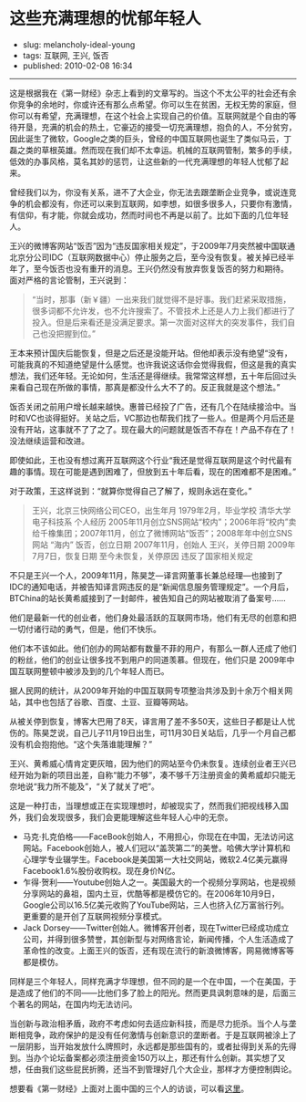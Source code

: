 # 这些充满理想的忧郁年轻人

- slug: melancholy-ideal-young
- tags: 互联网, 王兴, 饭否
- published: 2010-02-08 16:34

-------------------------

这是根据我在《第一财经》杂志上看到的文章写的。当这个不太公平的社会还有余你竞争的余地时，你或许还有那么点希望。你可以生在贫困，无权无势的家庭，但你可以有希望，充满理想，在这个社会上实现自己的价值。互联网就是个自由的等待开垦，充满的机会的热土，它豪迈的接受一切充满理想，抱负的人，不分贫穷，因此诞生了微软，Google之类的巨头，曾经的中国互联网也诞生了类似马云，丁磊之类的草根英雄。然而现在我们却不太幸运。机械的互联网管制，繁多的手续，低效的办事风格，莫名其妙的惩罚，让这些新的一代充满理想的年轻人忧郁了起来。

曾经我们以为，你没有关系，进不了大企业，你无法去跟垄断企业竞争，或说连竞争的机会都没有，你还可以来到互联网，如李想，如很多很多人，只要你有激情，有信仰，有才能，你就会成功，然而时间也不再是以前了。比如下面的几位年轻人。

王兴的微博客网站“饭否”因为“违反国家相关规定”，于2009年7月突然被中国联通北京分公司IDC（互联网数据中心）停止服务之后，至今没有恢复。被关掉已经半年了，至今饭否也没有重开的消息。王兴仍然没有放弃恢复饭否的努力和期待。
面对严格的言论管制，王兴说到：

> “当时，那事（新￥疆）一出来我们就觉得不是好事。我们赶紧采取措施，很多词都不允许发，也不允许搜索了。不管技术上还是人力上我们都进行了投入。但是后来看还是没满足要求。第一次面对这样大的突发事件，我们自己也没把握到位。”

王本来预计国庆后能恢复，但是之后还是没能开站。但他却表示没有绝望“没有，可能我真的不知道绝望是什么感觉。也许我说这话你会觉得我假，但这是我的真实想法，我们还年轻。无论如何，生活还是得继续。我常常这样想，五十年后回过头来看自己现在所做的事情，那真是都没什么大不了的。反正我就是这个想法。”

饭否关闭之前用户增长越来越快。惠普已经投了广告，还有几个在陆续接洽中。当时和VC也谈得挺好。关站之后，VC那边也帮我们找了一些人。但是两个月后还是没有开站，这事就不了了之了。现在最大的问题就是饭否不存在！产品不存在了！没法继续运营和改进。

即使如此，王也没有想过离开互联网这个行业“我还是觉得互联网是这个时代最有趣的事情。现在可能是遇到困难了，但放到五十年后看，现在的困难都不是困难。”

对于政策，王这样说到：“就算你觉得自己了解了，规则永远在变化。”

>王兴，北京三快网络公司CEO，出生年月 1979年2月，毕业学校 清华大学电子科技系
>个人经历 2005年11月创立SNS网站“校内”；2006年将“校内”卖给千橡集团；2007年11月，创立了微博网站“饭否”；2008年年中创立SNS网站 “海内”
>饭否，创立日期 2007年11月，创始人 王兴，关停日期 2009年7月7日，恢复日期 至今未恢复，关停原因 违反了国家相关规定

不只是王兴一个人，2009年11月，陈昊芝—译言网董事长兼总经理—也接到了IDC的通知电话，并被告知译言网违反的是“新闻信息服务管理规定”。一个月后，BTChina的站长黄希威接到了一封邮件，被告知自己的网站被取消了备案号……

他们是最新一代的创业者，他们身处最活跃的互联网市场，他们有无尽的创意和把一切付诸行动的勇气，但是，他们不快乐。

他们本不该如此。他们创办的网站都有数量不菲的用户，有那么一群人还成了他们的粉丝，他们的创业让很多找不到用户的同道羡慕。但现在，他们只是 2009年中国互联网整顿中被涉及到的几个年轻人而已。

据人民网的统计，从2009年开始的中国互联网专项整治共涉及到十余万个相关网站，其中也包括了谷歌、百度、土豆、豆瓣等网站。

从被关停到恢复，博客大巴用了8天，译言用了差不多50天，这些日子都是让人忧伤的。陈昊芝说，自己儿子11月19日出生，可11月30日关站后，几乎一个月自己都没有机会抱抱他。“这个失落谁能理解？”

王兴、黄希威心情肯定更灰暗，因为他们的网站至今仍未恢复。连续创业者王兴已经开始为新的项目出差，自称“能力不够”，凑不够千万注册资金的黄希威却只能无奈地说“我力所不能及”，“关了就关了吧”。

这是一种打击，当理想或正在实现理想时，却被现实了，然而我们把视线移入国外，我们会发现很多，我们会更能理解这些年轻人心中的无奈。

* 马克·扎克伯格——FaceBook创始人，不用担心，你现在在中国，无法访问这网站。Facebook创始人，被人们冠以“盖茨第二”的美誉。哈佛大学计算机和心理学专业辍学生。Facebook是美国第一大社交网站，微软2.4亿美元赢得Facebook1.6%股份收购权。现在身价N亿。
* 乍得·贺利——Youtube创始人之一。美国最大的一个视频分享网站，也是视频分享网站的鼻祖，国内土豆，优酷等都是模仿它的。在2006年10月9日，Google公司以16.5亿美元收购了YouTube网站，三人也挤入亿万富翁行列。更重要的是开创了互联网视频分享模式。
* Jack Dorsey——Twitter创始人。微博客开创者，现在Twitter已经成功成立公司，并得到很多赞誉，其创新型与对网络言论，新闻传播，个人生活造成了革命性的改变。上面王兴的饭否，还有现在流行的新浪微博客，网易微博客等都是模仿。

同样是三个年轻人，同样充满才华理想，但不同的是一个在中国，一个在美国，于是造成了他们的不同——比他们多了脸上的阳光。然而更具讽刺意味的是，后面三个著名的网站，在国内均无法访问。

当创新与政治相矛盾，政府不考虑如何去适应新科技，而是尽力扼杀。当个人与垄断相竞争，政府保护的是没有任何激情与创新意识的垄断者。于是互联网被涂上了一层阴影，当开始发放什么牌照时，永远都是那些国有的，或者扯得到关系的先得到。当办个论坛备案都必须注册资金150万以上，那还有什么创新。其实想了又想，任由我们这些屁民折腾，还当不到管理好几个大企业，那样才方便控制舆论。

想要看《第一财经》上面对上面中国的三个人的访谈，可以看[这里][1]。


[1]: http://www.52info.net/fun/na-xie-you-shang-de-nian-qing-ren.html
